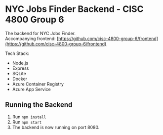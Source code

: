 # NYC Jobs Finder Backend - CISC 4800 Group 6

The backend for NYC Jobs Finder.\
Accompanying frontend: [https://github.com/cisc-4800-group-6/frontend](https://github.com/cisc-4800-group-6/frontend)

Tech Stack:

- Node.js
- Express
- SQLite
- Docker
- Azure Container Registry
- Azure App Service

## Running the Backend

1. Run `npm install`
2. Run `npm start`
3. The backend is now running on port 8080.
